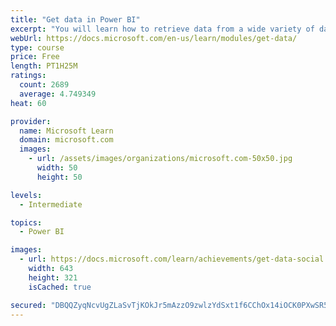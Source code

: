 ```yaml
---
title: "Get data in Power BI"
excerpt: "You will learn how to retrieve data from a wide variety of data sources, including Microsoft Excel, relational databases, and NoSQL data stores. You will also learn how to improve performance while retrieving data."
webUrl: https://docs.microsoft.com/en-us/learn/modules/get-data/
type: course
price: Free
length: PT1H25M
ratings:
  count: 2689
  average: 4.749349
heat: 60

provider:
  name: Microsoft Learn
  domain: microsoft.com
  images:
    - url: /assets/images/organizations/microsoft.com-50x50.jpg
      width: 50
      height: 50

levels:
  - Intermediate

topics:
  - Power BI

images:
  - url: https://docs.microsoft.com/learn/achievements/get-data-social.png
    width: 643
    height: 321
    isCached: true

secured: "DBQQZyqNcvUgZLaSvTjKOkJr5mAzzO9zwlzYdSxt1f6CChOx14iOCK0PXwSR5eqrbXyStm7Q7pGq6ESi93yV4pQVR4oG8n41d8hS2SktSofeFPo92moe2AzfAoCgKNJD+J7DVBUePQ9VoN/OXZpP9CJyPNolHWcIM8gCfA0Y+HNg5zjhtT2/e+6oo6K6paUzqOjDTIeXdfe5xakMYpXbMRWQ4TEN0r7WbrcdytoNh0anJZzeiqsBLdj6cJGjXl+9ZmGRpMH/jBXrLjh3hA/cm6poW7KnCi7jtUsaagMSd0TUv+UKZnQAAr0ncY9EmRSXQfIODqlszvc6ABDSfvHWwM8KfzVbiRUzeS/r8GytEmkcah6RWa11vWdTT+BrEDZqiCJbVv6MFc94bALuARS1OC/4LtTrqn+pbC5TZqdCD3g=;JPvXxNOQrH+PCAqd44jk2w=="
---
```


